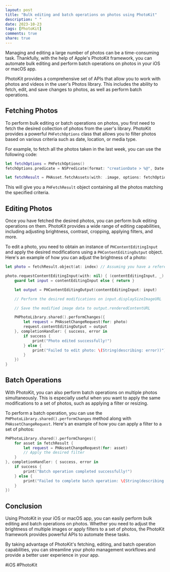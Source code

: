 ```yaml
---
layout: post
title: "Bulk editing and batch operations on photos using PhotoKit"
description: " "
date: 2023-10-23
tags: [PhotoKit]
comments: true
share: true
---
```


Managing and editing a large number of photos can be a time-consuming task. Thankfully, with the help of Apple's PhotoKit framework, you can automate bulk editing and perform batch operations on photos in your iOS or macOS app.

PhotoKit provides a comprehensive set of APIs that allow you to work with photos and videos in the user's Photos library. This includes the ability to fetch, edit, and save changes to photos, as well as perform batch operations.

## Fetching Photos

To perform bulk editing or batch operations on photos, you first need to fetch the desired collection of photos from the user's library. PhotoKit provides a powerful `PHFetchOptions` class that allows you to filter photos based on various criteria such as date, location, or media type.

For example, to fetch all the photos taken in the last week, you can use the following code:

```swift
let fetchOptions = PHFetchOptions()
fetchOptions.predicate = NSPredicate(format: "creationDate > %@", Date(timeIntervalSinceNow: -7 * 24 * 60 * 60))

let fetchResult = PHAsset.fetchAssets(with: .image, options: fetchOptions)
```

This will give you a `PHFetchResult` object containing all the photos matching the specified criteria.

## Editing Photos

Once you have fetched the desired photos, you can perform bulk editing operations on them. PhotoKit provides a wide range of editing capabilities, including adjusting brightness, contrast, cropping, applying filters, and more.

To edit a photo, you need to obtain an instance of `PHContentEditingInput` and apply the desired modifications using a `PHContentEditingOutput` object. Here's an example of how you can adjust the brightness of a photo:

```swift
let photo = fetchResult.object(at: index) // Assuming you have a reference to a specific photo

photo.requestContentEditingInput(with: nil) { (contentEditingInput, _) in
    guard let input = contentEditingInput else { return }

    let output = PHContentEditingOutput(contentEditingInput: input)

    // Perform the desired modifications on input.displaySizeImageURL

    // Save the modified image data to output.renderedContentURL

    PHPhotoLibrary.shared().performChanges({
        let request = PHAssetChangeRequest(for: photo)
        request.contentEditingOutput = output
    }, completionHandler: { success, error in
        if success {
            print("Photo edited successfully!")
        } else {
            print("Failed to edit photo: \(String(describing: error))")
        }
    })
}
```

## Batch Operations

With PhotoKit, you can also perform batch operations on multiple photos simultaneously. This is especially useful when you want to apply the same modifications to a set of photos, such as applying a filter or resizing.

To perform a batch operation, you can use the `PHPhotoLibrary.shared().performChanges` method along with `PHAssetChangeRequest`. Here's an example of how you can apply a filter to a set of photos:

```swift
PHPhotoLibrary.shared().performChanges({
    for asset in fetchResult {
        let request = PHAssetChangeRequest(for: asset)
        // Apply the desired filter
    }
}, completionHandler: { success, error in
    if success {
        print("Batch operation completed successfully!")
    } else {
        print("Failed to complete batch operation: \(String(describing: error))")
    }
})
```

## Conclusion

Using PhotoKit in your iOS or macOS app, you can easily perform bulk editing and batch operations on photos. Whether you need to adjust the brightness of multiple images or apply filters to a set of photos, the PhotoKit framework provides powerful APIs to automate these tasks.

By taking advantage of PhotoKit's fetching, editing, and batch operation capabilities, you can streamline your photo management workflows and provide a better user experience in your app.

\#iOS \#PhotoKit